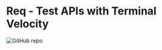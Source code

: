 # Req - Test APIs with Terminal Velocity

![GitHub repo](https://img.shields.io/badge/built%20at-Boot.dev%20Hackathon-blueviolet)
